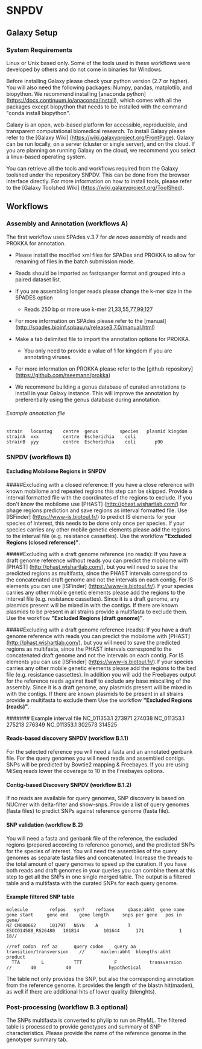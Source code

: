 # SNPDV

## Galaxy Setup

### System Requirements
Linux or Unix based only. Some of the tools used in these workflows were developed by others and do not come in binaries for Windows.

Before installing Galaxy please check your python version (2.7 or higher). You will also need the following packages: Numpy, pandas, matplotlib, and biopython. We recommend installing [anaconda python] (https://docs.continuum.io/anaconda/install), which comes with all the packages except biopython that needs to be installed with the command "conda install biopython". 

Galaxy is an open, web-based platform for accessible, reproducible, and transparent computational biomedical research. 
To install Galaxy please refer to the [Galaxy Wiki] (https://wiki.galaxyproject.org/FrontPage).
Galaxy can be run locally, on a server (cluster or single server), and on the cloud. If you are planning on running Galaxy on the cloud, we recommend you select a linux-based operating system.

You can retrieve all the tools and workflows required from the Galaxy toolshed under the repository SNPDV. This can be done from the browser interface directly. For more information on how to install tools, please refer to the [Galaxy Toolshed Wiki] (https://wiki.galaxyproject.org/ToolShed).

## Workflows

### Assembly and Annotation (workflows A)
The first workflow uses SPAdes v.3.7 for *de novo* assembly of reads and PROKKA for annotation. 
  * Please install the modified xml files for SPADes and PROKKA to allow for renaming of files in the batch submission mode. 
  * Reads should be imported as fastqsanger format and grouped into a paired dataset list.
  * If you are assembling longer reads please change the k-mer size in the SPADES option
     * Reads 250 bp or more use k-mer 21,33,55,77,99,127
   * For more information on SPAdes please refer to the [manual] (http://spades.bioinf.spbau.ru/release3.7.0/manual.html)
   
  * Make a tab delimited file to import the annotation options for PROKKA.
     * You only need to provide a value of 1 for kingdom if you are annotating viruses.
   * For more information on PROKKA please refer to the [github repository] (https://github.com/tseemann/prokka)
   * We recommend building a genus database of curated annotations to install in your Galaxy instance. This will improve the annotation by preferentially using the genus database during annotation.

###### Example annotation file  
    strain	 locustag	 centre	 genus	      species	plasmid	kingdom
    strainA	 xxx	     centre	 Escherichia	coli		
    strainB	 yyy	     centre  Escherichia	coli	   p90
  

### SNPDV (workflows B)

#### Excluding Mobilome Regions in SNPDV

#####Excluding with a closed reference:
If you have a close reference with known mobilome and repeated regions this step can be skipped. Provide a interval formatted file with the coordinates of the regions to exclude. If you don't know the mobilome use [PHAST] (http://phast.wishartlab.com/) for phage regions prediction and save regions as interval formatted file. Use [ISFinder] (https://www-is.biotoul.fr/) to predict IS elements for your species of interest, this needs to be done only once per species. If your species carries any other mobile genetic elements please add the regions to the interval file (e.g. resistance cassettes). Use the workflow **"Excluded Regions (closed reference)"**.

#####Excluding with a draft genome reference (no reads):
If you have a draft genome reference without reads you can predict the mobilome with [PHAST] (http://phast.wishartlab.com/), but you will need to save the predicted regions as multifasta, since the PHAST intervals correspond to the concatenated draft genome and not the intervals on each contig. For IS elements you can use  [ISFinder] (https://www-is.biotoul.fr/).If your species carries any other mobile genetic elements please add the regions to the interval file (e.g. resistance cassettes). Since it is a draft genome, any plasmids present will be mixed in with the contigs. If there are known plasmids to be present in all strains  provide a multifasta to exclude them. Use the workflow **"Excluded Regions (draft genome)"**.

#####Excluding with a draft genome reference (reads):
If you have a draft genome reference with reads you can predict the mobilome with [PHAST] (http://phast.wishartlab.com/), but you will need to save the predicted regions as multifasta, since the PHAST intervals correspond to the concatenated draft genome and not the intervals on each contig. For IS elements you can use  [ISFinder] (https://www-is.biotoul.fr/).If your species carries any other mobile genetic elements please add the regions to the bed file (e.g. resistance cassettes). In addition you will add the Freebayes output for the reference reads against itself to exclude any base miscalling of the assembly. Since it is a draft genome, any plasmids present will be mixed in with the contigs. If there are known plasmids to be present in all strains  provide a multifasta to exclude them Use the workflow **"Excluded Regions (reads)"**.


####### Example interval file
    NC_011353.1	273971	274038
    NC_011353.1	275213	276349
    NC_011353.1	302573	314525
    
#### Reads-based discovery SNPDV (workflow B.1.1)

For the selected reference you will need a fasta and an annotated genbank file. For the query genomes you will need reads and assembled contigs. SNPs will be predicted by Bowtie2 mapping & Freebayes. If you are using MiSeq reads lower the coverage to 10 in the Freebayes options.

#### Contig-based Discovery SNPDV (workflow B.1.2)
If no reads are available for query genomes, SNP discovery is based on NUCmer with delta-filter and show-snps. Provide a list of query genomes (fasta files) to predict SNPs against reference genome (fasta file).

#### SNP validation (workflow B.2)
You will need a fasta and genbank file of the reference, the excluded regions (prepared according to reference genome), and the predicted SNPs for the species of interest. You will need the assemblies of the query genomes as separate fasta files and concatenated.
Increase the threads to the total amount of query genomes to speed up the curation.  If you have both reads and draft genomes in your queries you can combine them at this step to get all the SNPs in one single merged table. The output is a filtered table and a multifasta with the curated SNPs for each query genome.


#### Example filtered SNP table
    molecule	    refpos	 syn?	 refbase	 qbase:abht	 gene name	          gene start	 gene end	 gene length	 snps per gene	 pos in gene/	
    NZ CM000662	    101797	 NSYN	 A	         T	         ESCCO14588_RS26480	  101814	     101644	     171	         1	             18//	
    
    //ref codon  ref aa      query codon	query aa	 transition/transversion	//		maxlen:abht	 blengths:abht	 product
      TTA        L           TTT	        F	         transversion	           // 	    40	         40	             hypothetical

The table not only provides the SNP, but also the corresponding annotation from the reference genome. It provides the length of the
blastn hit(maxlen), as well if there are additional hits of lower quality (blenghts).


### Post-processing (workflow B.3 optional)
The SNPs multifasta is converted to phylip to run on PhyML. The filtered table is processed to provide genotypes and summary
of SNP characteristics. Please provide the name of the reference genome in the genotyper summary tab.





